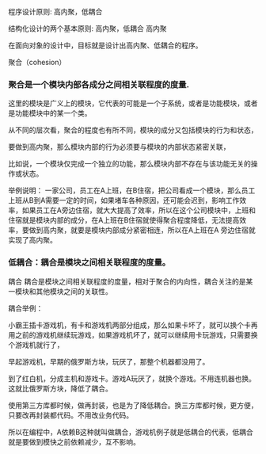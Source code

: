 程序设计原则: 高内聚，低耦合

结构化设计的两个基本原则: 高内聚，低耦合 高内聚 

在面向对象的设计中，目标就是设计出高内聚、低耦合的程序。

聚合（cohesion）

### 聚合是一个模块内部各成分之间相关联程度的度量.

这里的模块是广义上的模块，它代表的可能是一个子系统，或者是功能模块，或者是功能模块中的某一个类。

从不同的层次看，聚合的程度也有所不同，模块的成分又包括模块的行为和状态，

要做到高内聚，那么模块内部的行为必须要与模块的内部状态紧密关联，

比如说，一个模块仅完成一个独立的功能，那么模块内部不存在与该功能无关的操作或状态。

举例说明： 一家公司，员工在A上班，在B住宿，把公司看成一个模块，那么员工上班从B到A需要一定的时间，如果堵车各种原因，还可能会迟到，影响工作效率，如果员工在A旁边住宿，就大大提高了效率，所以在这个公司模块中，上班和住宿就是模块内部的成分，在A上班在B住宿就使得聚合程度降低，无法提高效率，要做到高内聚，就要是模块内部成分紧密相连，所以在A上班在A 旁边住宿就实现了高内聚。

### **低耦合：耦合是模块之间相关联程度的度量。**

耦合 耦合是模块之间相关联程度的度量，相对于聚合的内向性，耦合关注的是某一模块和其他模块之间的关联性。

耦合举例：

小霸王插卡游戏机，有卡和游戏机两部分组成，那么如果卡坏了，就可以换个卡再用之前的游戏机继续玩游戏，如果游戏机坏了，就可以继续用卡玩游戏，只需要换个游戏机就行了，

早起游戏机，早期的俄罗斯方块，玩厌了，那整个机器都没用了。

到了红白机，分成主机和游戏卡。游戏A玩厌了，就换个游戏。不用连机器也换。 这就比俄罗斯方块，降低了耦合。

使用第三方库都时候，做再封装，也是为了降低耦合。换三方库都时候，更方便，只要改再封装都代码。不用改业务代码。

所以在编程中，A依赖B这种就叫做耦合，游戏机例子就是低耦合的代表，低耦合就是要做到模快之前依赖减少，互不影响。